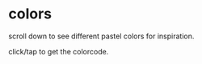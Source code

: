 # colors

scroll down to see different pastel colors for inspiration.

click/tap to get the colorcode.

